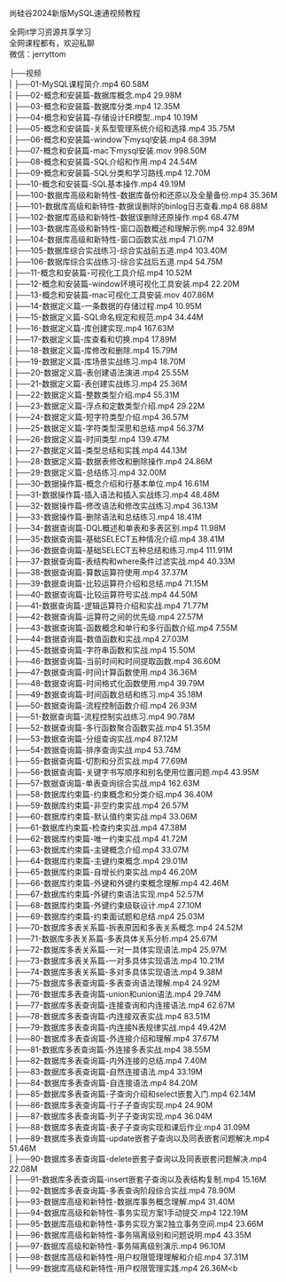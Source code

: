 尚硅谷2024新版MySQL速通视频教程

全网it学习资源共享学习<br>全网课程都有，欢迎私聊<br>微信：jerryttom<br>

├──视频<br> | ├──01-MySQL课程简介.mp4 60.58M<br> | ├──02-概念和安装篇-数据库概念.mp4 29.98M<br> | ├──03-概念和安装篇-数据库分类.mp4 12.35M<br> | ├──04-概念和安装篇-存储设计ER模型..mp4 10.19M<br> | ├──05-概念和安装篇-关系型管理系统介绍和选择.mp4 35.75M<br> | ├──06-概念和安装篇-window下mysql安装.mp4 68.39M<br> | ├──07-概念和安装篇-mac下mysql安装.mov 998.50M<br> | ├──08-概念和安装篇-SQL介绍和作用.mp4 24.54M<br> | ├──09-概念和安装篇-SQL分类和学习路线.mp4 12.70M<br> | ├──10-概念和安装篇-SQL基本操作.mp4 49.19M<br> | ├──100-数据库高级和新特性-数据库备份和还原以及全量备份.mp4 35.36M<br> | ├──101-数据库高级和新特性-数据误删除的binlog日志查看.mp4 68.88M<br> | ├──102-数据库高级和新特性-数据误删除还原操作.mp4 68.47M<br> | ├──103-数据库高级和新特性-窗口函数概述和理解示例.mp4 32.89M<br> | ├──104-数据库高级和新特性-窗口函数实战.mp4 71.07M<br> | ├──105-数据库综合实战练习-综合实战前五道.mp4 103.40M<br> | ├──106-数据库综合实战练习-综合实战后五道.mp4 54.75M<br> | ├──11-概念和安装篇-可视化工具介绍.mp4 10.52M<br> | ├──12-概念和安装篇-window环境可视化工具安装.mp4 22.20M<br> | ├──13-概念和安装篇-mac可视化工具安装.mov 407.86M<br> | ├──14-数据定义篇-一条数据的存储过程.mp4 10.95M<br> | ├──15-数据定义篇-SQL命名规定和规范.mp4 34.44M<br> | ├──16-数据定义篇-库创建实现.mp4 167.63M<br> | ├──17-数据定义篇-库查看和切换.mp4 17.89M<br> | ├──18-数据定义篇-库修改和删除.mp4 15.79M<br> | ├──19-数据定义篇-库场景实战练习.mp4 18.70M<br> | ├──20-数据定义篇-表创建语法演进.mp4 25.55M<br> | ├──21-数据定义篇-表创建实战练习.mp4 25.36M<br> | ├──22-数据定义篇-整数类型介绍.mp4 55.31M<br> | ├──23-数据定义篇-浮点和定数类型介绍.mp4 29.22M<br> | ├──24-数据定义篇-短字符类型介绍.mp4 36.57M<br> | ├──25-数据定义篇-字符类型深思和总结.mp4 56.37M<br> | ├──26-数据定义篇-时间类型.mp4 139.47M<br> | ├──27-数据定义篇-类型总结和实践.mp4 44.13M<br> | ├──28-数据定义篇-数据表修改和删除操作.mp4 24.86M<br> | ├──29-数据定义篇-总结练习.mp4 32.00M<br> | ├──30-数据操作篇-概念介绍和行基本单位.mp4 16.61M<br> | ├──31-数据操作篇-插入语法和插入实战练习.mp4 48.48M<br> | ├──32-数据操作篇-修改语法和修改实战练习.mp4 36.13M<br> | ├──33-数据操作篇-删除语法和总结练习.mp4 18.41M<br> | ├──34-数据查询篇-DQL概述和单表和多表区别.mp4 11.98M<br> | ├──35-数据查询篇-基础SELECT五种情况介绍.mp4 38.41M<br> | ├──36-数据查询篇-基础SELECT五种总结和练习.mp4 111.91M<br> | ├──37-数据查询篇-表结构和where条件过滤实战.mp4 40.33M<br> | ├──38-数据查询篇-算数运算符使用.mp4 37.37M<br> | ├──39-数据查询篇-比较运算符介绍和总结.mp4 71.15M<br> | ├──40-数据查询篇-比较运算符号实战.mp4 44.50M<br> | ├──41-数据查询篇-逻辑运算符介绍和实战.mp4 71.77M<br> | ├──42-数据查询篇-运算符之间的优先级.mp4 27.57M<br> | ├──43-数据查询篇-函数概念和单行和多行函数介绍.mp4 7.55M<br> | ├──44-数据查询篇-数值函数和实战.mp4 27.03M<br> | ├──45-数据查询篇-字符串函数和实战.mp4 15.50M<br> | ├──46-数据查询篇-当前时间和时间提取函数.mp4 36.60M<br> | ├──47-数据查询篇-时间计算函数使用.mp4 36.36M<br> | ├──48-数据查询篇-时间格式化函数使用.mp4 39.79M<br> | ├──49-数据查询篇-时间函数总结和练习.mp4 35.18M<br> | ├──50-数据查询篇-流程控制函数介绍.mp4 26.93M<br> | ├──51-数据查询篇-流程控制实战练习.mp4 90.78M<br> | ├──52-数据查询篇-多行函数聚合函数实战.mp4 51.35M<br> | ├──53-数据查询篇-分组查询实战.mp4 87.12M<br> | ├──54-数据查询篇-排序查询实战.mp4 53.74M<br> | ├──55-数据查询篇-切割和分页实战.mp4 77.69M<br> | ├──56-数据查询篇-关键字书写顺序和别名使用位置问题.mp4 43.95M<br> | ├──57-数据查询篇-单表查询综合实战.mp4 162.63M<br> | ├──58-数据库约束篇-约束概念和分类介绍.mp4 36.40M<br> | ├──59-数据库约束篇-非空约束实战.mp4 26.57M<br> | ├──60-数据库约束篇-默认值约束实战.mp4 33.06M<br> | ├──61-数据库约束篇-检查约束实战.mp4 47.38M<br> | ├──62-数据库约束篇-唯一约束实战.mp4 41.72M<br> | ├──63-数据库约束篇-主键概念介绍.mp4 33.07M<br> | ├──64-数据库约束篇-主键约束概念.mp4 29.01M<br> | ├──65-数据库约束篇-自增长约束实战.mp4 46.20M<br> | ├──66-数据库约束篇-外键和外键约束概念理解.mp4 42.46M<br> | ├──67-数据库约束篇-外键约束语法实现.mp4 52.57M<br> | ├──68-数据库约束篇-外键约束级联设计.mp4 27.10M<br> | ├──69-数据库约束篇-约束面试题和总结.mp4 25.03M<br> | ├──70-数据库多表关系篇-拆表原因和多表关系概念.mp4 24.52M<br> | ├──71-数据库多表关系篇-多表具体关系分析.mp4 25.67M<br> | ├──72-数据库多表关系篇-一对一具体实现语法.mp4 25.97M<br> | ├──73-数据库多表关系篇-一对多具体实现语法.mp4 10.21M<br> | ├──74-数据库多表关系篇-多对多具体实现语法.mp4 9.38M<br> | ├──75-数据库多表查询篇-多表查询语法理解.mp4 24.92M<br> | ├──76-数据库多表查询篇-union和union语法.mp4 29.74M<br> | ├──77-数据库多表查询篇-连接查询和内连接语法.mp4 62.67M<br> | ├──78-数据库多表查询篇-内连接双表实战.mp4 83.51M<br> | ├──79-数据库多表查询篇-内连接N表规律实战.mp4 49.42M<br> | ├──80-数据库多表查询篇-外连接介绍和理解.mp4 37.67M<br> | ├──81-数据库多表查询篇-外连接多表实战.mp4 38.55M<br> | ├──82-数据库多表查询篇-内外连接的总结.mp4 7.40M<br> | ├──83-数据库多表查询篇-自然连接语法.mp4 33.19M<br> | ├──84-数据库多表查询篇-自连接语法.mp4 84.20M<br> | ├──85-数据库多表查询篇-子查询介绍和select嵌套入门.mp4 62.14M<br> | ├──86-数据库多表查询篇-行子子查询实现.mp4 24.90M<br> | ├──87-数据库多表查询篇-列子子查询实现.mp4 36.04M<br> | ├──88-数据库多表查询篇-表子子查询实现和课后作业.mp4 31.09M<br> | ├──89-数据库多表查询篇-update嵌套子查询以及同表嵌套问题解决.mp4 51.46M<br> | ├──90-数据库多表查询篇-delete嵌套子查询以及同表嵌套问题解决.mp4 22.08M<br> | ├──91-数据库多表查询篇-insert嵌套子查询以及表结构复制.mp4 15.16M<br> | ├──92-数据库多表查询篇-多表查询阶段综合实战.mp4 78.90M<br> | ├──93-数据库高级和新特性-数据库事务概念理解.mp4 31.40M<br> | ├──94-数据库高级和新特性-事务实现方案1手动提交.mp4 122.19M<br> | ├──95-数据库高级和新特性-事务实现方案2独立事务空间.mp4 23.66M<br> | ├──96-数据库高级和新特性-事务隔离级别和问题说明.mp4 43.35M<br> | ├──97-数据库高级和新特性-事务隔离级别演示.mp4 96.10M<br> | ├──98-数据库高级和新特性-用户权限管理理解和介绍.mp4 37.31M<br> | └──99-数据库高级和新特性-用户权限管理实践.mp4 26.36M<b